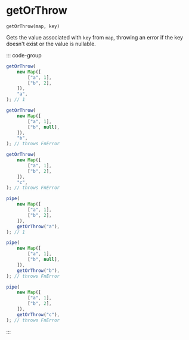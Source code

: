 # getOrThrow

`getOrThrow(map, key)`

Gets the value associated with `key` from `map`, throwing an error if the key doesn't exist or the value is nullable.

::: code-group

```ts [data-first]
getOrThrow(
    new Map([
        ["a", 1],
        ["b", 2],
    ]),
    "a",
); // 1

getOrThrow(
    new Map([
        ["a", 1],
        ["b", null],
    ]),
    "b",
); // throws FnError

getOrThrow(
    new Map([
        ["a", 1],
        ["b", 2],
    ]),
    "c",
); // throws FnError
```

```ts [data-last]
pipe(
    new Map([
        ["a", 1],
        ["b", 2],
    ]),
    getOrThrow("a"),
); // 1

pipe(
    new Map([
        ["a", 1],
        ["b", null],
    ]),
    getOrThrow("b"),
); // throws FnError

pipe(
    new Map([
        ["a", 1],
        ["b", 2],
    ]),
    getOrThrow("c"),
); // throws FnError
```

:::
